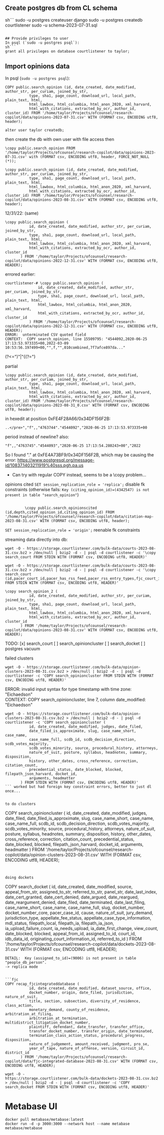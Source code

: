 ## Create postgres db from CL schema
sh```
sudo -u postgres createuser django
sudo -u postgres createdb courtlistener
sudo -u  schema-2023-07-31.sql
```

## Provide privileges to user
In psql (`sudo -u postgres psql`):
sh```
grant all privileges on database courtlistener to taylor;
```

## Import opinions data
In psql (`sudo -u postgres psql`):
```
COPY public.search_opinion (id, date_created, date_modified, author_str, per_curiam, joined_by_str,
	       type, sha1, page_count, download_url, local_path, plain_text, html,
	       html_lawbox, html_columbia, html_anon_2020, xml_harvard,
	       html_with_citations, extracted_by_ocr, author_id, cluster_id) FROM '/home/taylor/Projects/ofcounsel/research-copilot/data/opinions-2023-07-31.csv' WITH (FORMAT csv, ENCODING utf8, header);
```


```
alter user taylor createdb; 
```
then create the db with own user with file access then

```
\copy public.search_opinion FROM '/home/taylor/Projects/ofcounsel/research-copilot/data/opinions-2023-07-31.csv' with (FORMAT csv, ENCODING utf8, header, FORCE_NOT_NULL (*));
```


```
\copy public.search_opinion (id, date_created, date_modified, author_str, per_curiam, joined_by_str,
	       type, sha1, page_count, download_url, local_path, plain_text, html,
	       html_lawbox, html_columbia, html_anon_2020, xml_harvard,
	       html_with_citations, extracted_by_ocr, author_id, cluster_id) FROM '/home/taylor/Projects/ofcounsel/research-copilot/data/opinions-2023-08-31.csv' WITH (FORMAT csv, ENCODING utf8, header);
```

12/31/22: (same)
```
\copy public.search_opinion (
	       id, date_created, date_modified, author_str, per_curiam, joined_by_str,
	       type, sha1, page_count, download_url, local_path, plain_text, html,
	       html_lawbox, html_columbia, html_anon_2020, xml_harvard,
	       html_with_citations, extracted_by_ocr, author_id, cluster_id
	   ) FROM '/home/taylor/Projects/ofcounsel/research-copilot/data/opinions-2022-12-31.csv' WITH (FORMAT csv, ENCODING utf8, HEADER);
```

errored earlier:
```
courtlistener-# \copy public.search_opinion (
               id, date_created, date_modified, author_str, per_curiam, joined_by_str,
               type, sha1, page_count, download_url, local_path, plain_text, html,
               html_lawbox, html_columbia, html_anon_2020, xml_harvard,
               html_with_citations, extracted_by_ocr, author_id, cluster_id
           ) FROM '/home/taylor/Projects/ofcounsel/research-copilot/data/opinions-2022-12-31.csv' WITH (FORMAT csv, ENCODING utf8, HEADER);
ERROR:  unterminated CSV quoted field
CONTEXT:  COPY search_opinion, line 15509795: "4544092,2020-06-25 17:13:53.973335+00,2022-03-09 10:53:56.197499+00,"",f,"",010combined,7f7afce897da..."
```

(?<=")"|"{(?=")


partial
```
\copy public.search_opinion (id, date_created, date_modified, author_str, per_curiam, joined_by_str,
	       type, sha1, page_count, download_url, local_path, plain_text, html,
	       html_lawbox, html_columbia, html_anon_2020, xml_harvard,
	       html_with_citations, extracted_by_ocr, author_id, cluster_id) FROM '/home/taylor/Projects/ofcounsel/research-copilot/data/opinions-2023-08-31_0.csv' WITH (FORMAT csv, ENCODING utf8, header);
```

in hexedit at position 0xFE4F28A66/0x34DF156F2B:
```
..</pre>","f",,"4763744"."4544092","2020-06-25 17:13:53.973335+00
```
period instead of newline?
also:
```
"f",,"4763745"."4544093","2020-06-25 17:13:54.280243+00","2022
```
So I found "\." at 0xFE4A73BF9/0x34DF156F2B, which may be causing the error: https://www.postgresql.org/message-id/10837.1403211919%40sss.pgh.pa.us
* Can try with regular COPY instead, seems to be a \copy problem...


opinions cited
`SET session_replication_role = 'replica';` disable fk constraints (otherwise fails: `Key (citing_opinion_id)=(4342547) is not present in table "search_opinion"`)
```

		 \copy public.search_opinionscited (id,depth,cited_opinion_id,citing_opinion_id) FROM '/home/taylor/Projects/ofcounsel/research-copilot/data/citation-map-2023-08-31.csv' WITH (FORMAT csv, ENCODING utf8, header);
```
`SET session_replication_role = 'origin';` reenable fk constraints



streaming data directly into db:
```maybe doesnt work
wget -O - https://storage.courtlistener.com/bulk-data/courts-2023-08-31.csv.bz2 > /dev/null | bzip2 -d - | psql -d courtlistener -c '\copy search_court FROM STDIN WITH (FORMAT csv, ENCODING utf8, HEADER)'
```
```
wget -O - https://storage.courtlistener.com/bulk-data/courts-2023-08-31.csv.bz2 > /dev/null | bzip2 -d - | psql -d courtlistener -c '\copy search_court (id,pacer_court_id,pacer_has_rss_feed,pacer_rss_entry_types,fjc_court_id,date_modified,in_use,has_opinion_scraper,has_oral_argument_scraper,position,citation_string,short_name,full_name,url,start_date,end_date,jurisdiction,notes) FROM STDIN WITH (FORMAT csv, ENCODING utf8, HEADER)'
```

```
\copy search_opinion_2 (
	       id, date_created, date_modified, author_str, per_curiam, joined_by_str,
	       type, sha1, page_count, download_url, local_path, plain_text, html,
	       html_lawbox, html_columbia, html_anon_2020, xml_harvard,
	       html_with_citations, extracted_by_ocr, author_id, cluster_id
	   ) FROM '/home/taylor/Projects/ofcounsel/research-copilot/data/opinions-2023-08-31.csv' WITH (FORMAT csv, ENCODING utf8, HEADER);
```




TODO:
[x] search_court
[ ] search_opinioncluster
[ ] search_docket
[ ] postgres vacuum

failed clusters
```
wget -O - https://storage.courtlistener.com/bulk-data/opinion-clusters-2023-08-31.csv.bz2 > /dev/null | bzip2 -d - | psql -d courtlistener -c 'COPY search_opinioncluster FROM STDIN WITH (FORMAT csv, ENCODING utf8, HEADER)'
```
ERROR:  invalid input syntax for type timestamp with time zone: "Eichaedson"               
CONTEXT:  COPY search_opinioncluster, line 7, column date_modified: "Eichaedson"  

```
wget -O - https://storage.courtlistener.com/bulk-data/opinion-clusters-2023-08-31.csv.bz2 > /dev/null | bzip2 -d - | psql -d courtlistener -c 'COPY search_opinioncluster (
	       id, date_created, date_modified, judges, date_filed,
	       date_filed_is_approximate, slug, case_name_short, case_name,
	       case_name_full, scdb_id, scdb_decision_direction, scdb_votes_majority,
	       scdb_votes_minority, source, procedural_history, attorneys,
	       nature_of_suit, posture, syllabus, headnotes, summary, disposition,
	       history, other_dates, cross_reference, correction, citation_count,
	       precedential_status, date_blocked, blocked, filepath_json_harvard, docket_id,
	       arguments, headmatter
	   ) FROM STDIN WITH (FORMAT csv, ENCODING utf8, HEADER)'
``` worked but had foreign key constraint errors, better to just dl once...


to do clusters
```
COPY search_opinioncluster (
	       id, date_created, date_modified, judges, date_filed,
	       date_filed_is_approximate, slug, case_name_short, case_name,
	       case_name_full, scdb_id, scdb_decision_direction, scdb_votes_majority,
	       scdb_votes_minority, source, procedural_history, attorneys,
	       nature_of_suit, posture, syllabus, headnotes, summary, disposition,
	       history, other_dates, cross_reference, correction, citation_count,
	       precedential_status, date_blocked, blocked, filepath_json_harvard, docket_id,
	       arguments, headmatter
	   ) FROM '/home/taylor/Projects/ofcounsel/research-copilot/data/opinion-clusters-2023-08-31.csv' WITH (FORMAT csv, ENCODING utf8, HEADER);
```


doing dockets 
```
COPY search_docket (
	       id, date_created, date_modified, source, appeal_from_str,
	       assigned_to_str, referred_to_str, panel_str, date_last_index, date_cert_granted,
	       date_cert_denied, date_argued, date_reargued,
	       date_reargument_denied, date_filed, date_terminated,
	       date_last_filing, case_name_short, case_name, case_name_full, slug,
	       docket_number, docket_number_core, pacer_case_id, cause,
	       nature_of_suit, jury_demand, jurisdiction_type,
	       appellate_fee_status, appellate_case_type_information, mdl_status,
	       filepath_local, filepath_ia, filepath_ia_json, ia_upload_failure_count, ia_needs_upload,
	       ia_date_first_change, view_count, date_blocked, blocked, appeal_from_id, assigned_to_id,
	       court_id, idb_data_id, originating_court_information_id, referred_to_id
	   ) FROM '/home/taylor/Projects/ofcounsel/research-copilot/data/dockets-2023-08-31.csv' WITH (FORMAT csv, ENCODING utf8, HEADER);
```ERROR:  insert or update on table "search_docket" violates foreign key constraint "search_do_assigned_to_id_185a002e3102ceb_fk_people_db_person_id"
DETAIL:  Key (assigned_to_id)=(9006) is not present in table "people_db_person".
-> replica mode


```fjc
COPY recap_fjcintegrateddatabase (
	       id, date_created, date_modified, dataset_source, office,
	       docket_number, origin, date_filed, jurisdiction, nature_of_suit,
	       title, section, subsection, diversity_of_residence, class_action,
	       monetary_demand, county_of_residence, arbitration_at_filing,
	       arbitration_at_termination, multidistrict_litigation_docket_number,
	       plaintiff, defendant, date_transfer, transfer_office,
	       transfer_docket_number, transfer_origin, date_terminated,
	       termination_class_action_status, procedural_progress, disposition,
	       nature_of_judgement, amount_received, judgment, pro_se,
	       year_of_tape, nature_of_offense, version, circuit_id, district_id
	   ) FROM '/home/taylor/Projects/ofcounsel/research-copilot/data/fjc-integrated-database-2023-08-31.csv' WITH (FORMAT csv, ENCODING utf8, HEADER);
```


```
wget -O - 
https://storage.courtlistener.com/bulk-data/dockets-2023-08-31.csv.bz2 > /dev/null | bzip2 -d - | psql -d courtlistener -c 'COPY search_docket FROM STDIN WITH (FORMAT csv, ENCODING utf8, HEADER)'
```




# Metabase UI
```
docker pull metabase/metabase:latest
docker run -d -p 3000:3000 --network host --name metabase metabase/metabase
```



